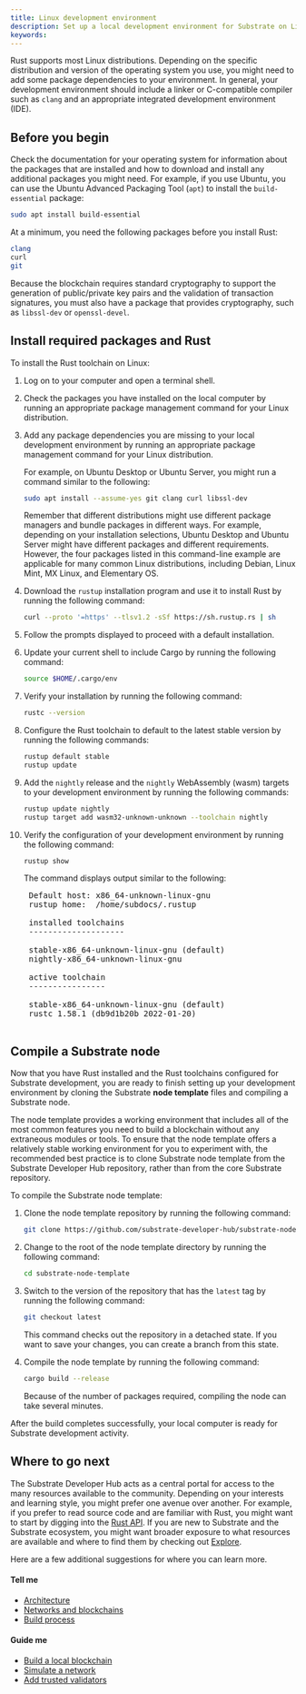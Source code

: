 ```yaml
---
title: Linux development environment
description: Set up a local development environment for Substrate on Linux.
keywords:
---
```


Rust supports most Linux distributions.
Depending on the specific distribution and version of the operating system you use, you might need to add some package dependencies to your environment.
In general, your development environment should include a linker or C-compatible compiler such as `clang` and an appropriate integrated development environment (IDE).

## Before you begin

Check the documentation for your operating system for information about the packages that are installed and how to download and install any additional packages you might need. 
For example, if you use Ubuntu, you can use the Ubuntu Advanced Packaging Tool (`apt`) to install the `build-essential` package:

```bash
sudo apt install build-essential
```

At a minimum, you need the following packages before you install Rust:

```bash
clang
curl
git
```

Because the blockchain requires standard cryptography to support the generation of public/private key pairs and the validation of transaction signatures, you must also have a package that provides cryptography, such as `libssl-dev` or `openssl-devel`.

## Install required packages and Rust

To install the Rust toolchain on Linux:

1. Log on to your computer and open a terminal shell.

1. Check the packages you have installed on the local computer by running an appropriate package management command for your Linux distribution.

1. Add any package dependencies you are missing to your local development environment by running an appropriate package management command for your Linux distribution.
    
    For example, on Ubuntu Desktop or Ubuntu Server, you might run a command similar to the following:
    
    ```bash
    sudo apt install --assume-yes git clang curl libssl-dev
    ```

    Remember that different distributions might use different package managers and bundle packages in different ways. 
    For example, depending on your installation selections, Ubuntu Desktop and Ubuntu Server might have different packages and different requirements.
    However, the four packages listed in this command-line example are applicable for many common Linux distributions, including Debian, Linux Mint, MX Linux, and Elementary OS.

1. Download the `rustup` installation program and use it to install Rust by running the following command:
    
    ```bash
    curl --proto '=https' --tlsv1.2 -sSf https://sh.rustup.rs | sh
    ```

1. Follow the prompts displayed to proceed with a default installation.

1. Update your current shell to include Cargo by running the following command:
    
    ```bash
    source $HOME/.cargo/env
    ```

1. Verify your installation by running the following command:
    
    ```bash
    rustc --version
    ```

1. Configure the Rust toolchain to default to the latest stable version by running the following commands:
    
    ```bash
    rustup default stable
    rustup update
    ```

1. Add the `nightly` release and the `nightly` WebAssembly (wasm) targets to your development environment by running the following commands:
    
    ```bash
    rustup update nightly
    rustup target add wasm32-unknown-unknown --toolchain nightly
    ```

1. Verify the configuration of your development environment by running the following command:
    
    ```bash
    rustup show
    ```

    The command displays output similar to the following:

    <pre>
    Default host: x86_64-unknown-linux-gnu
    rustup home:  /home/subdocs/.rustup
    
    installed toolchains
    --------------------
    
    stable-x86_64-unknown-linux-gnu (default)
    nightly-x86_64-unknown-linux-gnu
    
    active toolchain
    ----------------
    
    stable-x86_64-unknown-linux-gnu (default)
    rustc 1.58.1 (db9d1b20b 2022-01-20)
    </pre>

## Compile a Substrate node

Now that you have Rust installed and the Rust toolchains configured for Substrate development, you are ready to finish setting up your development environment by cloning the Substrate **node template** files and compiling a Substrate node.

The node template provides a working environment that includes all of the most common features you need to build a blockchain without any extraneous modules or tools. 
To ensure that the node template offers a relatively stable working environment for you to experiment with, the recommended best practice is to clone Substrate node template from the Substrate Developer Hub  repository, rather than from the core Substrate repository.

To compile the Substrate node template:

1. Clone the node template repository by running the following command:
    
    ```bash
    git clone https://github.com/substrate-developer-hub/substrate-node-template
    ```

1. Change to the root of the node template directory by running the following command:
    
    ```bash
    cd substrate-node-template
    ```

1. Switch to the version of the repository that has the `latest` tag by running the following command:
    
    ```bash
    git checkout latest
    ```

    This command checks out the repository in a detached state.
    If you want to save your changes, you can create a branch from this state.

1. Compile the node template by running the following command:
    
    ```bash
    cargo build --release
    ```

    Because of the number of packages required, compiling the node can take several minutes.

After the build completes successfully, your local computer is ready for Substrate development activity.

## Where to go next

The Substrate Developer Hub acts as a central portal for access to the many resources available to the community.
Depending on your interests and learning style, you might prefer one avenue over another.
For example, if you prefer to read source code and are familiar with Rust, you might want to start by digging into the [Rust API](reference/rust-docs/).
If you are new to Substrate and the Substrate ecosystem, you might want broader exposure to what resources are available and where to find them by checking out [Explore](/main-docs/explore/).

Here are a few additional suggestions for where you can learn more.

#### Tell me

* [Architecture](/main-docs/fundamentals/architecture/)
* [Networks and blockchains](/main-docs/fundamentals/node-and-network-types/)
* [Build process](/main-docs/build/build-process)

#### Guide me

* [Build a local blockchain](/tutorials/get-started/build-local-blockchain/)
* [Simulate a network](/tutorials/get-started/simulate-network/)
* [Add trusted validators](/tutorials/get-started/trusted-network/)
